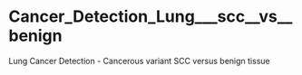 # Cancer_Detection_Lung___scc__vs__benign
Lung Cancer Detection - Cancerous variant SCC  versus  benign tissue
